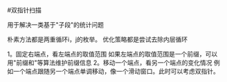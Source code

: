 #双指针扫描

用于解决一类基于"子段"的统计问题

朴素方法都是两重循环i，j的枚举。
优化策略都是尝试去除内层循环

1。固定右端点，看左端点的取值范围
  如果左端点的取值范围是一个前缀，可以用"前缀和"等算法维护前缀信息
2。移动一个端点，看另一个端点的变化情况
  例如一个端点跟随另一个端点单调移动，像一个滑动窗口。此时可以考虑双指针。
  